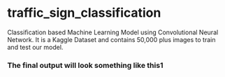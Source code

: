 # traffic_sign_classification

Classification based Machine Learning Model using Convolutional Neural Network. It is a Kaggle Dataset and contains 50,000 plus images to train and test our model.

<h3>The final output will look something like this1</h3>

